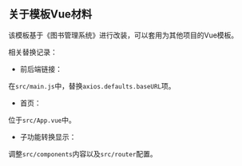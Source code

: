 ## 关于模板Vue材料

该模板基于《图书管理系统》进行改装，可以套用为其他项目的Vue模板。

相关替换记录：

- 前后端链接：

在`src/main.js`中，替换`axios.defaults.baseURL`项。

- 首页：

位于`src/App.vue`中。

- 子功能转换显示：

调整`src/components`内容以及`src/router`配置。